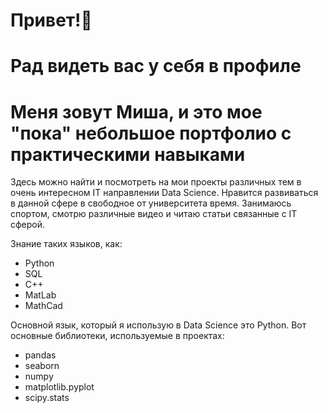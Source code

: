 # Привет!👋
# Рад видеть вас у себя в профиле
# Меня зовут Миша, и это мое "пока" небольшое портфолио с практическими навыками
Здесь можно найти и посмотреть на мои проекты различных тем в очень интересном IT направлении Data Science.
Нравится развиваться в данной сфере в свободное от университета время. Занимаюсь спортом, смотрю различные видео и читаю статьи связанные с IT сферой.

Знание таких языков, как:
* Python
* SQL
* C++
* MatLab
* MathCad

Основной язык, который я использую в Data Science это Python. 
Вот основные библиотеки, используемые в проектах:
* pandas
* seaborn
* numpy
* matplotlib.pyplot
* scipy.stats
